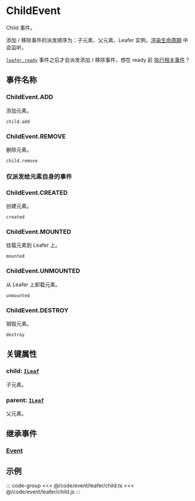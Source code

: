 # ChildEvent

Child 事件。

添加 / 移除事件的派发顺序为：子元素、父元素、Leafer 实例，[渲染生命周期](/guide/life/render.md) 中会监听。

[`leafer.ready`](./Leafer.md) 事件之后才会派发添加 / 移除事件，想在 ready 前 [执行相关事件](/reference/property/parent.md#waitparent-item-function-bind-object)？

## 事件名称

### ChildEvent.ADD

添加元素。

`child.add`

### ChildEvent.REMOVE

删除元素。

`child.remove`

### 仅派发给元素自身的事件

### ChildEvent.CREATED

创建元素。

`created`

### ChildEvent.MOUNTED

挂载元素到 Leafer 上。

`mounted`

### ChildEvent.UNMOUNTED

从 Leafer 上卸载元素。

`unmounted`

### ChildEvent.DESTROY

销毁元素。

`destroy`

## 关键属性

### child: [`ILeaf`](/api/interfaces/ILeaf.md)

子元素。

### parent: [`ILeaf`](/api/interfaces/ILeaf.md)

父元素。

## 继承事件

### [Event](./Event.md)

<!-- ## API

### [ChildEvent](/api/classes/ChildEvent.md) -->

## 示例

::: code-group
<<< @/code/event/leafer/child.ts
<<< @/code/event/leafer/child.js
:::
